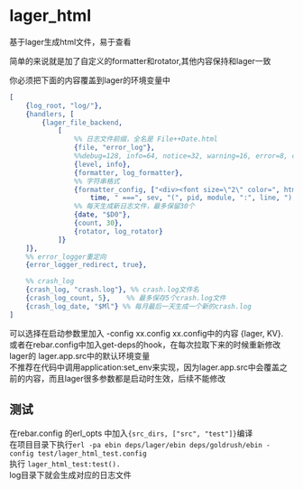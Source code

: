 # lager_html
基于lager生成html文件，易于查看

简单的来说就是加了自定义的formatter和rotator,其他内容保持和lager一致


你必须把下面的内容覆盖到lager的环境变量中
```erlang
[
    {log_root, "log/"},
    {handlers, [
        {lager_file_backend,
            [
                %% 日志文件前缀，全名是 File++Date.html
                {file, "error_log"},
                %%debug=128, info=64, notice=32, warning=16, error=8, critical=4, alert=2, emergency=1, none=0
                {level, info},
                {formatter, log_formatter},
                %% 字符串格式
                {formatter_config, ["<div><font size=\"2\" color=", html_color, ">\n== ", date, " ",
                    time, " ===", sev, "(", pid, module, ":", line, ") ： ", message, "\n</font></div>"]},
                %% 每天生成新日志文件，最多保留30个
                {date, "$D0"},
                {count, 30},
                {rotator, log_rotator}
            ]}
    ]},
    %% error_logger重定向
    {error_logger_redirect, true},

    %% crash_log
    {crash_log, "crash.log"}, %% crash.log文件名
    {crash_log_count, 5},    %% 最多保存5个crash.log文件
    {crash_log_date, "$Ml"} %% 每月最后一天生成一个新的crash.log
]
```

可以选择在启动参数里加入 -config xx.config xx.config中的内容 {lager, KV}.  
或者在rebar.config中加入get-deps的hook，在每次拉取下来的时候重新修改lager的 lager.app.src中的默认环境变量  
不推荐在代码中调用application:set_env来实现，因为lager.app.src中会覆盖之前的内容，而且lager很多参数都是启动时生效，后续不能修改  


## 测试
在rebar.config 的erl_opts 中加入`{src_dirs, ["src", "test"]}`编译    
在项目目录下执行`erl -pa ebin deps/lager/ebin deps/goldrush/ebin -config test/lager_html_test.config`  
执行 `lager_html_test:test().`  
log目录下就会生成对应的日志文件